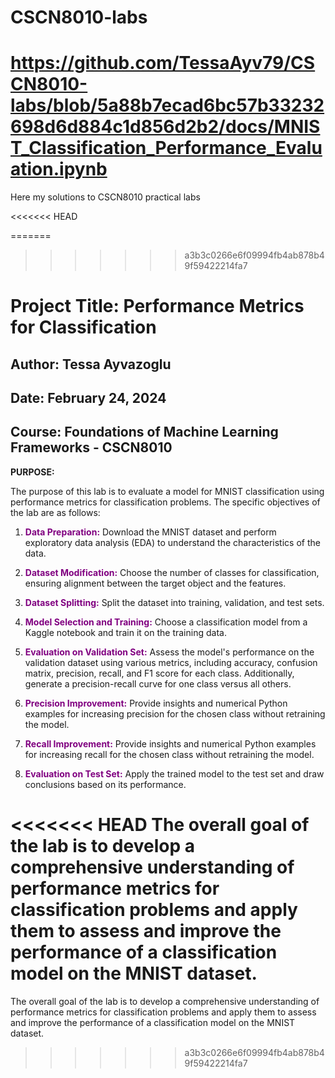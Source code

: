 # CSCN8010-labs

# https://github.com/TessaAyv79/CSCN8010-labs/blob/5a88b7ecad6bc57b33232698d6d884c1d856d2b2/docs/MNIST_Classification_Performance_Evaluation.ipynb

Here my solutions to CSCN8010 practical labs

<<<<<<< HEAD

=======
>>>>>>> a3b3c0266e6f09994fb4ab878b49f59422214fa7
# Project Title: Performance Metrics for Classification
## Author: Tessa Ayvazoglu
## Date: February 24, 2024
## Course: Foundations of Machine Learning Frameworks - CSCN8010


**PURPOSE:**

The purpose of this lab is to evaluate a model for MNIST classification using performance metrics for classification problems. The specific objectives of the lab are as follows:

1. <span style="color:purple">**Data Preparation:**</span> Download the MNIST dataset and perform exploratory data analysis (EDA) to understand the characteristics of the data.

2. <span style="color:purple">**Dataset Modification:**</span> Choose the number of classes for classification, ensuring alignment between the target object and the features.

3. <span style="color:purple">**Dataset Splitting:**</span> Split the dataset into training, validation, and test sets.

4. <span style="color:purple">**Model Selection and Training:**</span> Choose a classification model from a Kaggle notebook and train it on the training data.

5. <span style="color:purple">**Evaluation on Validation Set:**</span> Assess the model's performance on the validation dataset using various metrics, including accuracy, confusion matrix, precision, recall, and F1 score for each class. Additionally, generate a precision-recall curve for one class versus all others.

6. <span style="color:purple">**Precision Improvement:**</span> Provide insights and numerical Python examples for increasing precision for the chosen class without retraining the model.

7. <span style="color:purple">**Recall Improvement:**</span> Provide insights and numerical Python examples for increasing recall for the chosen class without retraining the model.

8. <span style="color:purple">**Evaluation on Test Set:**</span> Apply the trained model to the test set and draw conclusions based on its performance.

<<<<<<< HEAD
The overall goal of the lab is to develop a comprehensive understanding of performance metrics for classification problems and apply them to assess and improve the performance of a classification model on the MNIST dataset.
=======
The overall goal of the lab is to develop a comprehensive understanding of performance metrics for classification problems and apply them to assess and improve the performance of a classification model on the MNIST dataset.
>>>>>>> a3b3c0266e6f09994fb4ab878b49f59422214fa7
